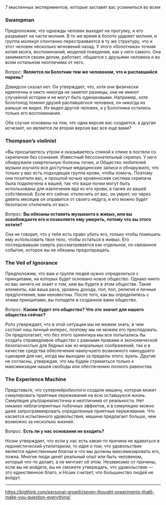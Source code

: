 7 мысленных экспериментов, которые заставят вас усомниться во всем

### Swampman
Предположим, что однажды человек выходит на прогулку, и его разрывает на части молния. В то же время в болото ударяет молния, и группа молекул спонтанно перестраивается в ту же структуру, что и этот человек несколько мгновений назад. У этого «болотника» точная копия мозга, воспоминаний, моделей поведения, как у него самого. Она занимается своим делом, работает, общается с друзьями человека и во всем остальном неотличима от него.

Вопрос: **Является ли Болотник тем же человеком, что и распавшийся парень?**

Дэвидсон сказал нет. Он утверждает, что, хотя они физически идентичны и никто никогда не заметит разницы, они не имеют случайной истории и не могут быть одинаковыми. Например, хотя Болотоход помнил друзей распавшегося человека, он никогда их раньше не видел. Их видел другой человек, а у Болотника остались только его воспоминания.

Оба случая основаны на том, что одна версия вас создается, а другая исчезает, но является ли вторая версия вас все еще вами?


### Thompson’s violinist
«Вы просыпаетесь утром и оказываетесь спиной к спине в постели со скрипачом без сознания. Известный бессознательный скрипач. У него обнаружили смертельную болезнь почек, и Общество любителей музыки изучило все доступные медицинские записи и обнаружило, что только у вас есть подходящая группа крови, чтобы помочь. Поэтому они похитили вас, и прошлой ночью кровеносная система скрипача была подключена к вашей, так что ваши почки могут быть использованы для извлечения яда из его крови, а также из вашей собственной. Если его сейчас отключить от вас, он умрет; но через девять месяцев он оправится от своего недуга, и его можно будет безопасно отключить от вас».

Вопрос: **Вы обязаны оставить музыканта в живых, или вы освобождаете его и позволяете ему умереть, потому что вы этого хотите?**

Она не говорит, что у тебя есть право убить его, только чтобы помешать ему использовать твое тело, чтобы остаться в живых. Его последовавшая смерть рассматривается как отдельное, но связанное событие, которое вы не обязаны предотвращать.

### The Veil of Ignorance
Предположим, что вам и группе людей нужно определиться с принципами, на которых будет основано новое общество. Однако никто из вас ничего не знает о том, кем вы будете в этом обществе. Такие элементы, как ваша раса, уровень дохода, пол, пол, религия и личные предпочтения, вам неизвестны. После того, как вы определитесь с этими принципами, вы попадете в созданное вами общество.

Вопрос: **Каким будет это общество? Что это значит для нашего общества сейчас?**

Ролз утверждает, что в этой ситуации мы не можем знать, в чем состоит наш личный интерес, поэтому мы не можем его преследовать. Он предполагает, что без этого ориентира мы все попытались бы создать справедливое общество с равными правами и экономической безопасностью для бедных как из моральных соображений, так и в качестве средства обеспечения наилучшего возможного наихудшего сценария для нас, когда мы выходим за пределы этого. вуаль. Другие не согласны, утверждая, что мы будем стремиться только к максимизации нашей свободы или обеспечению полного равенства.

### The Experience Machine
Представьте, что супернейробиологи создали машину, которая может симулировать приятные переживания на всю оставшуюся жизнь. Симуляция ультрареалистична и неотличима от реальности. Нет никаких неблагоприятных побочных эффектов, и в симуляцию можно даже запрограммировать определенные приятные переживания. Что касается испытанного удовольствия, машина предлагает больше, чем возможно за несколько жизней.

Вопрос: **Есть ли у нас основания не входить?**

Нозик утверждает, что если у нас есть какая-то причина не вдаваться в гедонистический утилитаризм, то идея о том, что удовольствие является единственным благом и что мы должны максимизировать его, ложна. Многие люди ценят реальный опыт или быть человеком, который что-то делает, а не мечтает об этом. Независимо от причины, если вы не войдете, вы не сможете утверждать, что удовольствие — это единственное благо, и Нозик считает, что большинство людей не войдут.

---

https://bigthink.com/personal-growth/seven-thought-experiments-thatll-make-you-question-everything/
